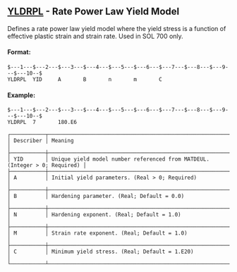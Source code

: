 ## [YLDRPL](https://nexus.hexagon.com/documentationcenter/bundle/MSC_Nastran_2022.4/page/Nastran_Combined_Book/qrg/bulktuv/TOC.YLDRPL.xhtml) - Rate Power Law Yield Model

Defines a rate power law yield model where the yield stress is a function of effective plastic strain and strain rate. Used in SOL 700 only.

#### Format:

```nastran
$---1---$---2---$---3---$---4---$---5---$---6---$---7---$---8---$---9---$---10--$
YLDRPL  YID     A       B       n       m       C                               
```

#### Example:

```nastran
$---1---$---2---$---3---$---4---$---5---$---6---$---7---$---8---$---9---$---10--$
YLDRPL  7       180.E6                                                          
```

```text
┌───────────┬────────────────────────────────────────────────────────────────────────────┐
│ Describer │ Meaning                                                                    │
├───────────┼────────────────────────────────────────────────────────────────────────────┤
│ YID       │ Unique yield model number referenced from MATDEUL. (Integer > 0; Required) │
├───────────┼────────────────────────────────────────────────────────────────────────────┤
│ A         │ Initial yield parameters. (Real > 0; Required)                             │
├───────────┼────────────────────────────────────────────────────────────────────────────┤
│ B         │ Hardening parameter. (Real; Default = 0.0)                                 │
├───────────┼────────────────────────────────────────────────────────────────────────────┤
│ N         │ Hardening exponent. (Real; Default = 1.0)                                  │
├───────────┼────────────────────────────────────────────────────────────────────────────┤
│ M         │ Strain rate exponent. (Real; Default = 1.0)                                │
├───────────┼────────────────────────────────────────────────────────────────────────────┤
│ C         │ Minimum yield stress. (Real; Default = 1.E20)                              │
└───────────┴────────────────────────────────────────────────────────────────────────────┘
```
